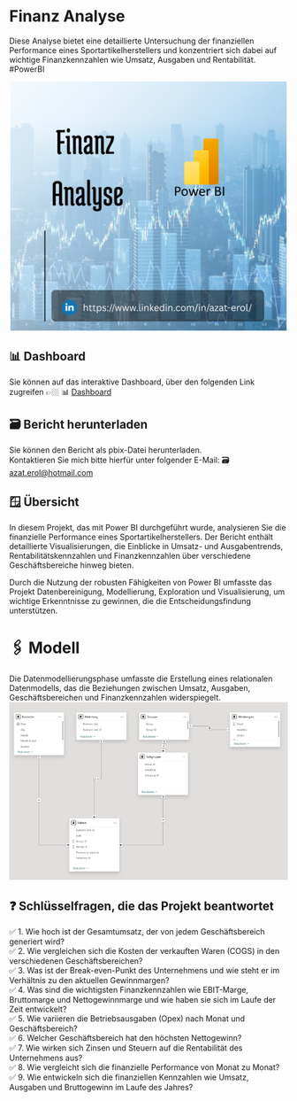 # Finanz Analyse

Diese Analyse bietet eine detaillierte Untersuchung der finanziellen Performance eines Sportartikelherstellers und konzentriert sich dabei auf wichtige Finanzkennzahlen wie Umsatz, Ausgaben und Rentabilität. #PowerBI

<div style="display: flex; justify-content: center;">
    <a href="https://www.linkedin.com/in/azat-erol/" target="_blank" title="Zu LinkedIn Seite von Azat Erol wechseln">
        <img src="https://github.com/4zatero7/Finanz_Analyse/blob/main/cover_finanz_analyse.png?raw=true" alt="ss" width="500"/>
    </a>
</div>

## 📊 Dashboard 
Sie können auf das interaktive Dashboard, über den folgenden Link zugreifen 👉🏼 📊 [Dashboard](https://app.powerbi.com/view?r=eyJrIjoiM2YzZDdmZTEtZmU5NC00MDc1LTlhYmMtYTg0Y2ZlMzRjMDg3IiwidCI6IjlmZjhiOTdlLTFkYzMtNGQ0ZC1iZTU0LTA4ZDk1ZTEzZDcwMyJ9)


## 🗃️ Bericht herunterladen 
Sie können den Bericht als pbix-Datei herunterladen.<br>
Kontaktieren Sie mich bitte hierfür unter folgender E-Mail: 🗃️ azat.erol@hotmail.com 

## 🪟 Übersicht 
In diesem Projekt, das mit Power BI durchgeführt wurde, analysieren Sie die finanzielle Performance eines Sportartikelherstellers. Der Bericht enthält detaillierte Visualisierungen, die Einblicke in Umsatz- und Ausgabentrends, Rentabilitätskennzahlen und Finanzkennzahlen über verschiedene Geschäftsbereiche hinweg bieten.

Durch die Nutzung der robusten Fähigkeiten von Power BI umfasste das Projekt Datenbereinigung, Modellierung, Exploration und Visualisierung, um wichtige Erkenntnisse zu gewinnen, die die Entscheidungsfindung unterstützen.



# 🖇️ Modell 
Die Datenmodellierungsphase umfasste die Erstellung eines relationalen Datenmodells, das die Beziehungen zwischen Umsatz, Ausgaben, Geschäftsbereichen und Finanzkennzahlen widerspiegelt.<br>
![ModelView](https://github.com/4zatero7/Finanz_Analyse/blob/main/semantik_modell.png?raw=true)

## ❓ Schlüsselfragen, die das Projekt beantwortet 
✅ 1. Wie hoch ist der Gesamtumsatz, der von jedem Geschäftsbereich generiert wird? <br>
✅ 2. Wie vergleichen sich die Kosten der verkauften Waren (COGS) in den verschiedenen Geschäftsbereichen? <br>
✅ 3. Was ist der Break-even-Punkt des Unternehmens und wie steht er im Verhältnis zu den aktuellen Gewinnmargen? <br>
✅ 4. Was sind die wichtigsten Finanzkennzahlen wie EBIT-Marge, Bruttomarge und Nettogewinnmarge und wie haben sie sich im Laufe der Zeit entwickelt? <br>
✅ 5. Wie variieren die Betriebsausgaben (Opex) nach Monat und Geschäftsbereich? <br>
✅ 6. Welcher Geschäftsbereich hat den höchsten Nettogewinn? <br>
✅ 7. Wie wirken sich Zinsen und Steuern auf die Rentabilität des Unternehmens aus? <br>
✅ 8. Wie vergleicht sich die finanzielle Performance von Monat zu Monat? <br>
✅ 9. Wie entwickeln sich die finanziellen Kennzahlen wie Umsatz, Ausgaben und Bruttogewinn im Laufe des Jahres?<br>
